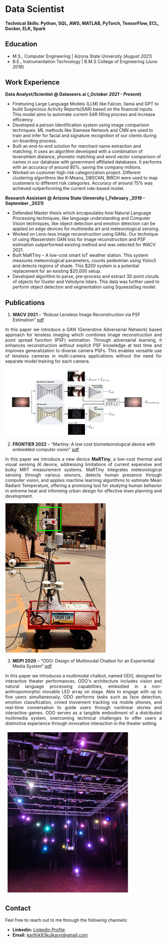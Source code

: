 # Data Scientist

#### Technical Skills: Python, SQL, AWS, MATLAB, PyTorch, TensorFlow, ECL, Docker, ELK, Spark

## Education							       		
- M.S., Computer Engineering	    | Aizona State University (_August 2021_)	 			        		
- B.E., Instrumentation Technology  | B.M.S College of Engineering (_June 2016_)

## Work Experience
**Data Analyst/Scientist @ Dataseers.ai (_October _2021 - Present_)**
- Finetuning Large Language Models (LLM) like Falcon, llama and GPT to build Suspicious Activity Reports(SAR) based on the financial inputs. This model aims to automate current SAR filling process and increase efficiency.
- Developed a person identification system using image comparison techniques. ML methods like Siamese Network and CNN are used to train and infer for facial and signature recognition of our clients during on-boarding process.
- Built an end-to-end solution for merchant name extraction and matching. It uses an algorithm developed with a combination of levenshtein distance, phonetic matching and word vector comparison of names in our database with government affiliated databases. It performs with an accuracy of around 80%, saving the company millions. 
- Worked on customer high risk categorization project. Different clustering algorithms like K-Means, DBSCAN, BIRCH were used to map customers to different risk categories. Accuracy of around 75% was achieved outperforming the current rule-based model.

**Research Assistant @ Arizona State Uinversity (_February _2019 - September _2021)**
- Defended Master thesis which encapsulates how Natural Language Processing techniques, like language understanding and Computer Vision techniques, like object detection and emotion detection can be applied on edge devices for multimedia art and meteorological sensing.
- Worked on Lens-less Image reconstruction using GANs. Our technique of using Wasserstein GAN loss for image reconstruction and PSF estimation outperformed existing method and was selected for WACV 2021.
- Built MaRTiny – A low-cost smart IoT weather station. This system measures meteorological parameters, counts pedestrian using Yolov3 and detects regions of shade. This $200 system is a potential replacement for an existing $20,000 setup.
- Developed algorithm to parse, pre-process and extract 3D point clouds of objects for Ouster and Velodyne lidars. This data was further used to perform object detection and segmentation using SqueezeSeg model.


## Publications
1. **WACV 2021**      –   “Robust Lensless Image Reconstruction via PSF Estimation” [pdf](https://openaccess.thecvf.com/content/WACV2021/papers/Rego_Robust_Lensless_Image_Reconstruction_via_PSF_Estimation_WACV_2021_paper.pdf)

<div style="text-align: justify"> 
In this paper we introduce a GAN (Generative Adverserial Network) based approach for lensless imaging which combines image reconstruction and point spread function (PSF) estimation. Through adversarial learning, it enhances reconstruction without explicit PSF knowledge at test time and improves generalization to diverse camera PSFs. This enables versatile use of lensless cameras in multi-camera applications without the need for separate model training for each camera.

</div>

![WGAN Model Architechture](/assets/img/Wacv.png)



2. **FRONTIER 2022**  –   “Martiny: A low cost biometeorological device with embedded computer vision” [pdf](https://www.frontiersin.org/articles/10.3389/fenvs.2022.866240/full?&utm_source=Email_to_authors_&utm_medium=Email&utm_content=T1_11.5e1_author&utm_campaign=Email_publication&field=&journalName=Frontiers_in_Environmental_Science&id=866240)

<div style="text-align: justify"> 
In this paper we introduce a new device <b>MaRTiny</b>, a low-cost thermal and visual sensing AI device, addressing limitations of current expensive and bulky MRT measurement systems. MaRTiny integrates meteorological sensing through various sesnors, detects human presence through computer vision, and applies machine learning algorithms to estimate Mean Radiant Temperature, offering a promising tool for studying human behavior in extreme heat and informing urban design for effective town planning and development.

</div>

![MaRTiny Device](/assets/img/Martiny_small.png)


3. **MDPI 2020**      –   “ODO: Design of Multimodal Chatbot for an Experiential Media System” [pdf](https://www.mdpi.com/2414-4088/4/4/68)

<div style="text-align: justify">
In this paper we introduces a multimodal chatbot, named ODO, designed for interactive theater performances. ODO's architecture includes vision and natural language processing capabilities, embodied in a non-anthropomorphic movable LED array on stage. Able to engage with up to five users simultaneously, ODO performs tasks such as face detection, emotion classification, crowd movement tracking via mobile phones, and real-time conversation to guide users through nonlinear stories and interactive games. ODO serves as a tangible embodiment of a distributed multimedia system, overcoming technical challenges to offer users a distinctive experience through innovative interaction in the theater setting.

</div>

![ODO On Stage](/assets/img/Odo_small.png)

## Contact

Feel free to reach out to me through the following channels:

- **Linkedin:** [Linkedin Profile](https://www.linkedin.com/in/karthik-kulkarni/)
- **Email:** [karthik93kulkarni@gmail.com](karthik93kulkarni@gmail.com)